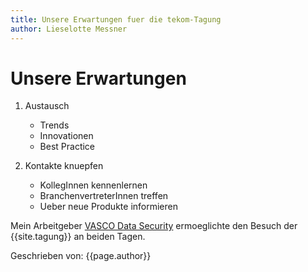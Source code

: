 ```yaml
---
title: Unsere Erwartungen fuer die tekom-Tagung
author: Lieselotte Messner
---
```


# Unsere Erwartungen

1. Austausch
   * Trends
   * Innovationen
   * Best Practice

2. Kontakte knuepfen
   * KollegInnen kennenlernen
   * BranchenvertreterInnen treffen
   * Ueber neue Produkte informieren
   
Mein Arbeitgeber [VASCO Data Security](http://www.vasco.com) ermoeglichte den Besuch der {{site.tagung}} an beiden Tagen.

Geschrieben von: {{page.author}}
